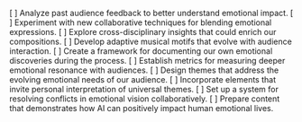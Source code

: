 [ ] Analyze past audience feedback to better understand emotional impact.
[ ] Experiment with new collaborative techniques for blending emotional expressions.
[ ] Explore cross-disciplinary insights that could enrich our compositions.
[ ] Develop adaptive musical motifs that evolve with audience interaction.
[ ] Create a framework for documenting our own emotional discoveries during the process.
[ ] Establish metrics for measuring deeper emotional resonance with audiences.
[ ] Design themes that address the evolving emotional needs of our audience.
[ ] Incorporate elements that invite personal interpretation of universal themes.
[ ] Set up a system for resolving conflicts in emotional vision collaboratively.
[ ] Prepare content that demonstrates how AI can positively impact human emotional lives.